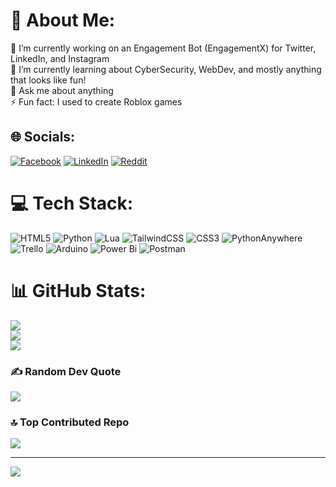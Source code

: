 # 💫 About Me:
🔭 I’m currently working on an Engagement Bot (EngagementX) for Twitter, LinkedIn, and Instagram<br>🌱 I’m currently learning about CyberSecurity, WebDev, and mostly anything that looks like fun!<br>💬 Ask me about anything<br>⚡ Fun fact: I used to create Roblox games


## 🌐 Socials:
[![Facebook](https://img.shields.io/badge/Facebook-%231877F2.svg?logo=Facebook&logoColor=white)](https://www.facebook.com/aaronart.asperilla) [![LinkedIn](https://img.shields.io/badge/LinkedIn-%230077B5.svg?logo=linkedin&logoColor=white)](https://www.linkedin.com/in/aaron-art-asperilla-4244b017a/) [![Reddit](https://img.shields.io/badge/Reddit-%23FF4500.svg?logo=Reddit&logoColor=white)](https://reddit.com/user/Seiyjiji) 

# 💻 Tech Stack:
![HTML5](https://img.shields.io/badge/html5-%23E34F26.svg?style=for-the-badge&logo=html5&logoColor=white) ![Python](https://img.shields.io/badge/python-3670A0?style=for-the-badge&logo=python&logoColor=ffdd54) ![Lua](https://img.shields.io/badge/lua-%232C2D72.svg?style=for-the-badge&logo=lua&logoColor=white) ![TailwindCSS](https://img.shields.io/badge/tailwindcss-%2338B2AC.svg?style=for-the-badge&logo=tailwind-css&logoColor=white) ![CSS3](https://img.shields.io/badge/css3-%231572B6.svg?style=for-the-badge&logo=css3&logoColor=white) ![PythonAnywhere](https://img.shields.io/badge/pythonanywhere-%232F9FD7.svg?style=for-the-badge&logo=pythonanywhere&logoColor=151515) ![Trello](https://img.shields.io/badge/Trello-%23026AA7.svg?style=for-the-badge&logo=Trello&logoColor=white) ![Arduino](https://img.shields.io/badge/-Arduino-00979D?style=for-the-badge&logo=Arduino&logoColor=white) ![Power Bi](https://img.shields.io/badge/power_bi-F2C811?style=for-the-badge&logo=powerbi&logoColor=black) ![Postman](https://img.shields.io/badge/Postman-FF6C37?style=for-the-badge&logo=postman&logoColor=white)
# 📊 GitHub Stats:
![](https://github-readme-stats.vercel.app/api?username=SeiynJie&theme=dark&hide_border=false&include_all_commits=false&count_private=false)<br/>
![](https://github-readme-streak-stats.herokuapp.com/?user=SeiynJie&theme=dark&hide_border=false)<br/>
![](https://github-readme-stats.vercel.app/api/top-langs/?username=SeiynJie&theme=dark&hide_border=false&include_all_commits=false&count_private=false&layout=compact)

### ✍️ Random Dev Quote
![](https://quotes-github-readme.vercel.app/api?type=horizontal&theme=radical)

### 🔝 Top Contributed Repo
![](https://github-contributor-stats.vercel.app/api?username=SeiynJie&limit=5&theme=dark&combine_all_yearly_contributions=true)

---
[![](https://visitcount.itsvg.in/api?id=SeiynJie&icon=5&color=2)](https://visitcount.itsvg.in)

<!-- Proudly created with GPRM ( https://gprm.itsvg.in ) -->
